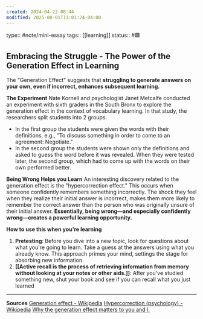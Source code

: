 ```yaml
---
created: 2024-04-22 08:44
modified: 2025-08-01T11:01:24-04:00
---
```

type:: #note/mini-essay
tags:: [[learning]]
status:: #🟩
## Embracing the Struggle - The Power of the Generation Effect in Learning

The "Generation Effect" suggests that **struggling to generate answers on your own, even if incorrect, enhances subsequent learning.**

**The Experiment**
Nate Kornell and psychologist Janet Metcalfe conducted an experiment with sixth graders in the South Bronx to explore the generation effect in the context of vocabulary learning. In that study, the researchers split students into 2 groups.
- In the first group the students were given the words with their definitions, e.g., "To discuss something in order to come to an agreement: Negotiate."
- In the second group the students were shown only the definitions and asked to guess the word before it was revealed.
When they were tested later, the second group, which had to come up with the words on their own performed  better.

**Being Wrong Helps you Learn**
An interesting discovery related to the generation effect is the "hypercorrection effect." This occurs when someone confidently remembers something incorrectly. The shock they feel when they realize their initial answer is incorrect, makes them more likely to remember the correct answer than the person who was originally unsure of their initial answer. **Essentially, being wrong—and especially confidently wrong—creates a powerful learning opportunity.**

**How to use this when you're learning**
1. **Pretesting**: Before you dive into a new topic, look for questions about what you're going to learn. Take a guess at the answers using what you already know. This approach primes your mind, settings the stage for absorbing new information.
2. **[[Active recall is the process of retrieving information from memory without looking at your notes or other aids.]]**: After you've studied something new, shut your book and see if you can recall what you just learned

****


**Sources**
[Generation effect - Wikipedia](https://en.wikipedia.org/wiki/Generation_effect)
[Hypercorrection (psychology) - Wikipedia](https://en.wikipedia.org/wiki/Hypercorrection_(psychology))
[Why the generation effect matters to you and I.](https://world.hey.com/jordano/why-the-generation-effect-matters-to-you-and-i-482c631b)
